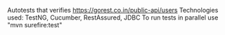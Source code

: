 Autotests that verifies https://gorest.co.in/public-api/users
Technologies used: TestNG, Cucumber, RestAssured, JDBC
To run tests in parallel use "mvn surefire:test"
